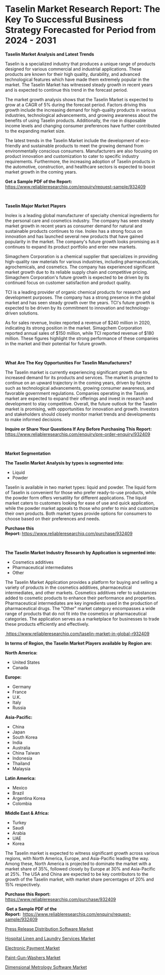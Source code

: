 <p><h1>Taselin Market Research Report: The Key To Successful Business Strategy Forecasted for Period from 2024 - 2031</h1></p><p><strong>Taselin Market Analysis and Latest Trends</strong></p>
<p><p>Taselin is a specialized industry that produces a unique range of products designed for various commercial and industrial applications. These products are known for their high quality, durability, and advanced technological features which have made them extremely popular in the market. The Taselin Market has witnessed steady growth in recent years and is expected to continue this trend in the forecast period.</p><p>The market growth analysis shows that the Taselin Market is expected to grow at a CAGR of 5% during the forecast period. Factors driving this growth include the increasing demand for high-quality products in various industries, technological advancements, and growing awareness about the benefits of using Taselin products. Additionally, the rise in disposable income levels and changing consumer preferences have further contributed to the expanding market size.</p><p>The latest trends in the Taselin Market include the development of eco-friendly and sustainable products to meet the growing demand from environmentally conscious consumers. Manufacturers are also focusing on product innovation and customization to cater to specific industry requirements. Furthermore, the increasing adoption of Taselin products in the automotive, construction, and healthcare sectors is expected to boost market growth in the coming years.</p></p>
<p><strong>Get a Sample PDF of the Report:&nbsp;</strong> <a href="https://www.reliableresearchiq.com/enquiry/request-sample/932409">https://www.reliableresearchiq.com/enquiry/request-sample/932409</a></p>
<p>&nbsp;</p>
<p><strong>Taselin Major Market Players</strong></p>
<p><p>Inolex is a leading global manufacturer of specialty chemical ingredients for the personal care and cosmetics industry. The company has seen steady market growth in recent years as consumer demand for natural and sustainable products continues to rise. Inolex has a strong focus on innovation and has launched several new products that have gained popularity in the market. The company's future growth looks promising as it continues to expand its product portfolio and enter new markets.</p><p>Simagchem Corporation is a chemical supplier that specializes in providing high-quality raw materials for various industries, including pharmaceuticals, agrochemicals, and cosmetics. The company has experienced significant market growth due to its reliable supply chain and competitive pricing. Simagchem Corporation's future growth is expected to be driven by its continued focus on customer satisfaction and product quality.</p><p>TCI is a leading provider of organic chemical products for research and development purposes. The company has a strong presence in the global market and has seen steady growth over the years. TCI's future growth is expected to be driven by its commitment to innovation and technology-driven solutions.</p><p>As for sales revenue, Inolex reported a revenue of $240 million in 2020, indicating its strong position in the market. Simagchem Corporation reported annual sales of $150 million, while TCI reported revenue of $180 million. These figures highlight the strong performance of these companies in the market and their potential for future growth.</p></p>
<p>&nbsp;</p>
<p><strong>What Are The Key Opportunities For Taselin Manufacturers?</strong></p>
<p><p>The Taselin market is currently experiencing significant growth due to increased demand for its products and services. The market is projected to continue on an upward trajectory in the coming years, driven by factors such as technological advancements, growing consumer awareness, and favorable government regulations. Companies operating in the Taselin market are expected to expand their offerings and invest in research and development to stay competitive. Overall, the future outlook for the Taselin market is promising, with opportunities for innovation and growth. Investors and stakeholders should closely monitor market trends and developments to make informed decisions.</p></p>
<p><strong>Inquire or Share Your Questions If Any Before Purchasing This Report:</strong> <a href="https://www.reliableresearchiq.com/enquiry/pre-order-enquiry/932409">https://www.reliableresearchiq.com/enquiry/pre-order-enquiry/932409</a></p>
<p>&nbsp;</p>
<p><strong>Market Segmentation</strong></p>
<p><strong>The Taselin Market Analysis by types is segmented into:</strong></p>
<p><ul><li>Liquid</li><li>Powder</li></ul></p>
<p><p>Taselin is available in two market types: liquid and powder. The liquid form of Taselin is convenient for those who prefer ready-to-use products, while the powder form offers versatility for different applications. The liquid market caters to customers looking for ease of use and quick application, while the powder market appeals to those who prefer to mix and customize their own products. Both market types provide options for consumers to choose based on their preferences and needs.</p></p>
<p><strong>Purchase this Report:&nbsp;</strong><a href="https://www.reliableresearchiq.com/purchase/932409">https://www.reliableresearchiq.com/purchase/932409</a></p>
<p>&nbsp;</p>
<p><strong>The Taselin Market Industry Research by Application is segmented into:</strong></p>
<p><ul><li>Cosmetics additives</li><li>Pharmaceutical intermediates</li><li>Other</li></ul></p>
<p><p>The Taselin Market Application provides a platform for buying and selling a variety of products in the cosmetics additives, pharmaceutical intermediates, and other markets. Cosmetics additives refer to substances added to cosmetic products to enhance their performance and properties. Pharmaceutical intermediates are key ingredients used in the production of pharmaceutical drugs. The "Other" market category encompasses a wide range of products that do not fit into the cosmetics or pharmaceutical categories. The application serves as a marketplace for businesses to trade these products efficiently and effectively.</p></p>
<p><a href="https://www.reliableresearchiq.com/taselin-market-in-global-r932409">&nbsp;https://www.reliableresearchiq.com/taselin-market-in-global-r932409</a></p>
<p><strong>In terms of Region, the Taselin Market Players available by Region are:</strong></p>
<p>
    <p> <strong> North America: </strong>
        <ul>
            <li>United States</li>
            <li>Canada</li>
        </ul>
        </p> 
    <p> <strong> Europe: </strong>
        <ul>
            <li>Germany</li>
            <li>France</li>
            <li>U.K.</li>
            <li>Italy</li>
            <li>Russia</li>
        </ul>
        </p> 
    <p> <strong> Asia-Pacific: </strong>
        <ul>
            <li>China</li>
            <li>Japan</li>
            <li>South Korea</li>
            <li>India</li>
            <li>Australia</li>
            <li>China Taiwan</li>
            <li>Indonesia</li>
            <li>Thailand</li>
            <li>Malaysia</li>
        </ul>
        </p> 
    <p> <strong> Latin America: </strong>
        <ul>
            <li>Mexico</li>
            <li>Brazil</li>
            <li>Argentina Korea</li>
            <li>Colombia</li>
        </ul>
        </p> 
    <p> <strong> Middle East & Africa: </strong>
        <ul>
            <li>Turkey</li>
            <li>Saudi</li>
            <li>Arabia</li>
            <li>UAE</li>
            <li>Korea</li>
        </ul>
    </p>
    </p>
<p><p>The Taselin market is expected to witness significant growth across various regions, with North America, Europe, and Asia-Pacific leading the way. Among these, North America is projected to dominate the market with a market share of 35%, followed closely by Europe at 30% and Asia-Pacific at 25%. The USA and China are expected to be key contributors to the growth of the Taselin market, with market share percentages of 20% and 15% respectively.</p></p>
<p><strong>Purchase this Report: </strong><a href="https://www.reliableresearchiq.com/purchase/932409">https://www.reliableresearchiq.com/purchase/932409</a></p>
<p>&nbsp;<strong>Get a Sample PDF of the Report:&nbsp;&nbsp;</strong><a href="https://www.reliableresearchiq.com/enquiry/request-sample/932409">https://www.reliableresearchiq.com/enquiry/request-sample/932409</a></p>
<p><strong></strong></p>
<p><p><a href="https://medium.com/@othaleffler24/global-press-release-distribution-software-market-sector-types-applications-market-player-102745bdbcbe">Press Release Distribution Software Market</a></p><p><a href="https://medium.com/@garyshaw626/hospital-linen-and-laundry-services-market-2024-2031-industry-insights-and-investment-16e98b896c4c">Hospital Linen and Laundry Services Market</a></p><p><a href="https://medium.com/@alexander.murray3455/electronic-payment-market-a-global-and-regional-analysis-focus-on-end-user-product-and-region-b1fb336805ca">Electronic Payment Market</a></p><p><a href="https://github.com/dlwlxxqs71/Market-Research-Report-List-1/blob/main/paint-gun-washers-market.md">Paint-Gun-Washers Market</a></p><p><a href="https://medium.com/@adribbs56546/dimensional-metrology-software-market-size-share-competitive-landscape-and-trend-analysis-report-f1724bd79cf0">Dimensional Metrology Software Market</a></p></p>
